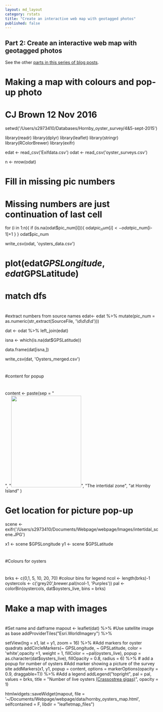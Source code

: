 ```yaml
---
layout: md_layout
category: rstats
title: "Create an interactive web map with geotagged photos"
published: false  
---
```


## Part 2: Create an interactive web map with geotagged photos

See the other [parts in this series of blog posts](/rstats/2016/11/14/photos-to-spatialstat.html).  


#
# Making a map with colours and pop-up photo
#
#
# CJ Brown 12 Nov 2016

setwd('/Users/s2973410/Databases/Hornby_oyster_survey/4&5-sept-2015')

library(readr)
library(dplyr)
library(leaflet)
library(stringr)
library(RColorBrewer)
library(exifr)

edat <- read_csv('Exifdata.csv')
odat <- read_csv('oyster_surveys.csv')

n <- nrow(odat)

#
# Fill in missing pic numbers
#
# Missing numbers are just continuation of last cell

for (i in 1:n){
	if (is.na(odat$pic_num[i])){
		odat$pic_num[i] <- odat$pic_num[i-1]+1
		}
	}
odat$pic_num

write_csv(odat, 'oysters_data.csv')
# plot(edat$GPSLongitude, edat$GPSLatitude)

#
# match dfs
#

#extract numbers from source names
edat<- edat %>% mutate(pic_num = as.numeric(str_extract(SourceFile, '\\d\\d\\d\\d')))


dat <- odat %>% left_join(edat)

isna <- which(is.na(dat$GPSLatitude))

data.frame(dat[isna,])

write_csv(dat, 'Oysters_merged.csv')

#
#content for popup
#

content <- paste(sep = "<br/>",
  "<img src='http://www.seascapemodels.org/Images/intertidal_scene.JPG' style='width:230px;height:300px;'>",
  "The intertidal zone",
  "at Hornby Island"
)

# Get location for picture pop-up
scene <- exifr('/Users/s2973410/Documents/Webpage/webpage/Images/intertidal_scene.JPG')

x1 <- scene $GPSLongitude
y1 <- scene $GPSLatitude


#
#Colours for oysters
#
brks <- c(0,1, 5, 10, 20, 70) #colour bins for legend
ncol <- length(brks)-1
oystercols <- c('grey20',brewer.pal(ncol-1, 'Purples'))
pal <- colorBin(oystercols, dat$oysters_live, bins = brks)

#
# Make a map with images
#

#Set name and datframe
mapout <- leaflet(dat) %>%
#Use satellite image as base
addProviderTiles("Esri.WorldImagery") %>%

setView(lng = x1, lat = y1, zoom = 16) %>%
#Add markers for oyster quadrats
addCircleMarkers(~ GPSLongitude, ~ GPSLatitude,
color = 'white',opacity =1, weight = 1,
 fillColor = ~pal(oysters_live),
popup = as.character(dat$oysters_live),
 fillOpacity = 0.8,
 radius = 6) %>% # add a popup for number of oysters
 #Add marker showing a picture of the survey site
addMarkers(x1, y1, popup = content,
options = markerOptions(opacity = 0.9, draggable=T)) %>%
#Add a legend
addLegend("topright", pal = pal,
values = brks,
title = "Number of live oysters <a href = 'https://en.wikipedia.org/wiki/Pacific_oyster' target = '_blank'> (Crassostrea gigas)</a>",
opacity = 1)


htmlwidgets::saveWidget(mapout, file = '~/Documents/Webpage/webpage/data/hornby_oysters_map.html', selfcontained = F, libdir = "leafletmap_files")
